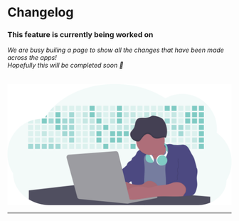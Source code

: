 # Changelog

<div class="not-found">
    <h3>This feature is currently being worked on</h3>
    <i>We are busy builing a page to show all the changes that have been made across the apps!</i>
    <br />
    <i>Hopefully this will be completed soon 🤞</i>
    <br/><br/><br/>
    <img src="assets/img/underConstruction.svg" alt="under construction" />
</div>

---

<assistant-apps-version-search>
</assistant-apps-version-search>